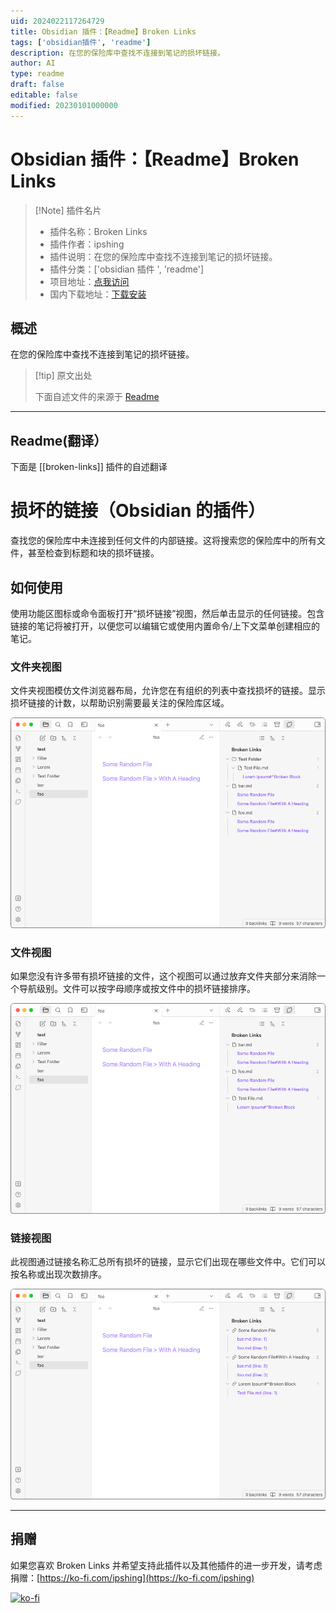 ```yaml
---
uid: 2024022117264729
title: Obsidian 插件：【Readme】Broken Links
tags: ['obsidian插件', 'readme']
description: 在您的保险库中查找不连接到笔记的损坏链接。
author: AI
type: readme
draft: false
editable: false
modified: 20230101000000
---
```


# Obsidian 插件：【Readme】Broken Links

> [!Note] 插件名片
> - 插件名称：Broken Links
> - 插件作者：ipshing
> - 插件说明：在您的保险库中查找不连接到笔记的损坏链接。
> - 插件分类：['obsidian 插件 ', 'readme']
> - 项目地址：[点我访问](https://github.com/ipshing/obsidian-broken-links)
> - 国内下载地址：[下载安装](https://pkmer.cn/products/plugin/pluginMarket/?broken-links)

## 概述

在您的保险库中查找不连接到笔记的损坏链接。

> [!tip] 原文出处
>
>下面自述文件的来源于 [Readme](https://ghproxy.net/https://raw.githubusercontent.com/ipshing/obsidian-broken-links/main/README.md)
>

---

## Readme(翻译）

下面是 [[broken-links]] 插件的自述翻译

# 损坏的链接（Obsidian 的插件）

查找您的保险库中未连接到任何文件的内部链接。这将搜索您的保险库中的所有文件，甚至检查到标题和块的损坏链接。

## 如何使用

使用功能区图标或命令面板打开“损坏链接”视图，然后单击显示的任何链接。包含链接的笔记将被打开，以便您可以编辑它或使用内置命令/上下文菜单创建相应的笔记。

### 文件夹视图

文件夹视图模仿文件浏览器布局，允许您在有组织的列表中查找损坏的链接。显示损坏链接的计数，以帮助识别需要最关注的保险库区域。

![文件夹视图](https://github.com/ipshing/obsidian-broken-links/blob/main/resources/screenshots/folder-view.png)

### 文件视图

如果您没有许多带有损坏链接的文件，这个视图可以通过放弃文件夹部分来消除一个导航级别。文件可以按字母顺序或按文件中的损坏链接排序。

![文件视图](https://github.com/ipshing/obsidian-broken-links/blob/main/resources/screenshots/file-view.png)

### 链接视图

此视图通过链接名称汇总所有损坏的链接，显示它们出现在哪些文件中。它们可以按名称或出现次数排序。

![链接视图](https://github.com/ipshing/obsidian-broken-links/blob/main/resources/screenshots/link-view.png)

___

## 捐赠

如果您喜欢 Broken Links 并希望支持此插件以及其他插件的进一步开发，请考虑捐赠：[https://ko-fi.com/ipshing](https://ko-fi.com/ipshing)

[![ko-fi](https://ko-fi.com/img/githubbutton_sm.svg)](https://ko-fi.com/ipshing)
